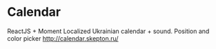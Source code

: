 # Calendar
ReactJS + Moment
Localized Ukrainian calendar + sound. Position and color picker
http://calendar.skepton.ru/

